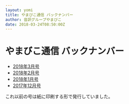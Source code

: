 ```yaml
---
layout: yomi
title: やまびこ通信 バックナンバー
author: 音訳グループやまびこ
date: 2018-03-24T08:50:00Z
---
```


# やまびこ通信 バックナンバー
- [2018年3月号](tusin201803.html)
- [2018年2月号](tusin201802.html)
- [2018年1月号](tusin201801.html)
- [2017年12月号](tusin201712.html)

これ以前の号は紙に印刷する形で発行していました。


